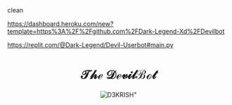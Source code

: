 clean

https://dashboard.heroku.com/new?template=https%3A%2F%2Fgithub.com%2FDark-Legend-Xd%2FDevilbot


https://replit.com/@Dark-Legend/Devil-Userbot#main.py


<h1 align="center">
  <b>𝒯𝒽ℯ 𝒟ℯ𝓋𝒾𝓁ℬℴ𝓉</b>
</h1>

<p align="center">
  <img src="https://te.legra.ph/file/d00debd13f5b180af717f.jpg" alt=D3KRISH">
</p>
